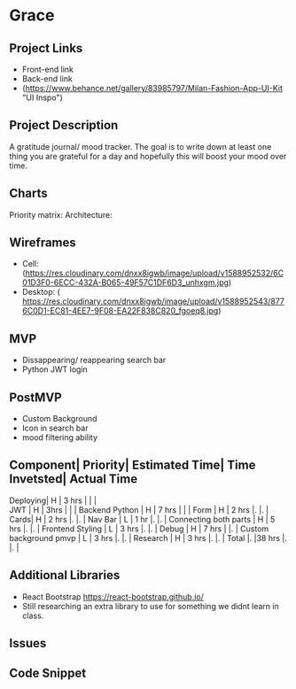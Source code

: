 # Grace

## Project Links
- Front-end link
- Back-end link
- (https://www.behance.net/gallery/83985797/Milan-Fashion-App-UI-Kit "UI Inspo")

## Project Description
A gratitude journal/ mood tracker. The goal is to write down at least one thing you are grateful for a day and hopefully this will boost your mood over time. 

## Charts
Priority matrix: 
Architecture: 

## Wireframes
- Cell: (https://res.cloudinary.com/dnxx8igwb/image/upload/v1588952532/6C01D3F0-6ECC-432A-B065-49F57C1DF6D3_unhxgm.jpg)
- Desktop: ( https://res.cloudinary.com/dnxx8igwb/image/upload/v1588952543/8776C0D1-EC81-4EE7-9F08-EA22F838C820_fgoeq8.jpg)

## MVP
- Dissappearing/ reappearing search bar
- Python JWT login

## PostMVP
- Custom Background
- Icon in search bar
- mood filtering ability

## Component|	Priority|	Estimated Time|	Time Invetsted|	Actual Time
Deploying| H |	3 hrs |	 |  |	
JWT |	H |	3hrs |	| |
Backend Python | H | 7 hrs | | |
Form | H | 2 hrs |. |. |
Cards| H | 2 hrs |. |. |
Nav Bar | L | 1 hr |. |. |
Connecting both parts | H | 5 hrs |. |. |
Frontend Styling | L | 3 hrs |. |. |
Debug | H | 7 hrs |  |. |
Custom background pmvp | L | 3 hrs |. |. |
Research | H | 3 hrs |. |. |
Total |. |38 hrs |. |. |

## Additional Libraries
- React Bootstrap https://react-bootstrap.github.io/
- Still researching an extra library to use for something we didnt learn in class. 

## Issues

## Code Snippet
